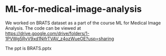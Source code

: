 # ML-for-medical-image-analysis  

We worked on BRATS dataset as a part of the course ML for Medical Image Analysis. The code can be viewed at https://drive.google.com/drive/folders/1-1PVWg5RyV9xd1NjfrTVAV_z4ozWueOE?usp=sharing  

The ppt is BRATS.pptx  



